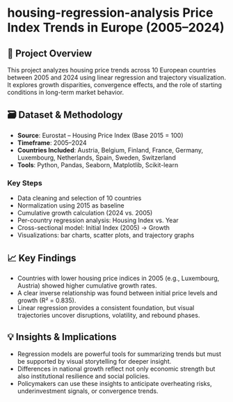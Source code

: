 # housing-regression-analysis Price Index Trends in Europe (2005–2024)

## 📌 Project Overview
This project analyzes housing price trends across 10 European countries between 2005 and 2024 using linear regression and trajectory visualization. It explores growth disparities, convergence effects, and the role of starting conditions in long-term market behavior.

## 🗃️ Dataset & Methodology

- **Source**: Eurostat – Housing Price Index (Base 2015 = 100)  
- **Timeframe**: 2005–2024  
- **Countries Included**: Austria, Belgium, Finland, France, Germany, Luxembourg, Netherlands, Spain, Sweden, Switzerland  
- **Tools**: Python, Pandas, Seaborn, Matplotlib, Scikit-learn

### Key Steps
- Data cleaning and selection of 10 countries
- Normalization using 2015 as baseline
- Cumulative growth calculation (2024 vs. 2005)
- Per-country regression analysis: Housing Index vs. Year
- Cross-sectional model: Initial Index (2005) → Growth
- Visualizations: bar charts, scatter plots, and trajectory graphs

## 📈 Key Findings

- Countries with lower housing price indices in 2005 (e.g., Luxembourg, Austria) showed higher cumulative growth rates.
- A clear inverse relationship was found between initial price levels and growth (R² = 0.835).
- Linear regression provides a consistent foundation, but visual trajectories uncover disruptions, volatility, and rebound phases.

## 💡 Insights & Implications

- Regression models are powerful tools for summarizing trends but must be supported by visual storytelling for deeper insight.
- Differences in national growth reflect not only economic strength but also institutional resilience and social policies.
- Policymakers can use these insights to anticipate overheating risks, underinvestment signals, or convergence trends.
